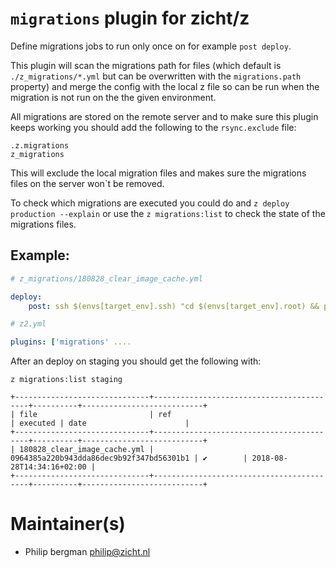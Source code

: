 # `migrations` plugin for zicht/z

Define migrations jobs to run only once on for example `post deploy`. 

This plugin will scan the migrations path for files (which default is `./z_migrations/*.yml` but can be overwritten with the `migrations.path` property) and merge the config with the local z file so can be run when the migration is not run on the the given environment.

All migrations are stored on the remote server and to make sure this plugin keeps working you should add the following to the `rsync.exclude` file:   

```
.z.migrations
z_migrations
```

This will exclude the local migration files and makes sure the migrations files on the server won`t be removed.

To check which migrations are executed you could do and `z deploy production --explain` or use the `z migrations:list` to check the state of the migrations files. 

## Example:

```yml
# z_migrations/180828_clear_image_cache.yml

deploy:
    post: ssh $(envs[target_env].ssh) "cd $(envs[target_env].root) && php app/console --env=$(target_env) liip:imagine:cache:remove"

```


```yml
# z2.yml

plugins: ['migrations' ....

```

After an deploy on staging you should get the following with:

```
z migrations:list staging
```

```
+------------------------------+------------------------------------------+----------+---------------------------+
| file                         | ref                                      | executed | date                      |
+------------------------------+------------------------------------------+----------+---------------------------+
| 180828_clear_image_cache.yml | 0964385a220b943dda86dec9b92f347bd56301b1 | ✔        | 2018-08-28T14:34:16+02:00 |
+------------------------------+------------------------------------------+----------+---------------------------+

```


# Maintainer(s)
* Philip bergman <philip@zicht.nl>
